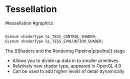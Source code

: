 # Tessellation
#tessellation #graphics


```cpp

GLenum shaderType GL_TESS_CONTROL_SHADER;
GLenum shaderType GL_TESS_EVALUATION_SHADER;

```

The [[Shaders and the Rendering Pipeline|pipeline]] stage

- Allows you to divide up data in to smaller primitives
- Relatively new shader type, appeared in OpenGL 4.0
- Can be used to add higher levels of detail dynamically